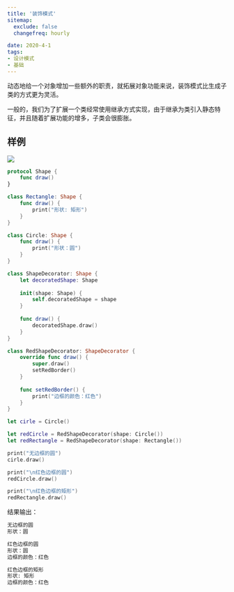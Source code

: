 ```yaml
---
title: '装饰模式'
sitemap:
  exclude: false
  changefreq: hourly

date: 2020-4-1
tags:
- 设计模式
- 基础
---
```


动态地给一个对象增加一些额外的职责，就拓展对象功能来说，装饰模式比生成子类的方式更为灵活。

一般的，我们为了扩展一个类经常使用继承方式实现，由于继承为类引入静态特征，并且随着扩展功能的增多，子类会很膨胀。


## 样例

![](http://blog.loveli.site/mweb/16169011855587.jpg)


```swift
protocol Shape {
    func draw()
}

class Rectangle: Shape {
    func draw() {
        print("形状: 矩形")
    }
}

class Circle: Shape {
    func draw() {
        print("形状：圆")
    }
}

class ShapeDecorator: Shape {
    let decoratedShape: Shape
    
    init(shape: Shape) {
        self.decoratedShape = shape
    }
    
    func draw() {
        decoratedShape.draw()
    }
}

class RedShapeDecorator: ShapeDecorator {
    override func draw() {
        super.draw()
        setRedBorder()
    }
    
    func setRedBorder() {
        print("边框的颜色：红色")
    }
}

let cirle = Circle()

let redCircle = RedShapeDecorator(shape: Circle())
let redRectangle = RedShapeDecorator(shape: Rectangle())

print("无边框的圆")
cirle.draw()

print("\n红色边框的圆")
redCircle.draw()

print("\n红色边框的矩形")
redRectangle.draw()
```

结果输出：

```sh
无边框的圆
形状：圆

红色边框的圆
形状：圆
边框的颜色：红色

红色边框的矩形
形状: 矩形
边框的颜色：红色
```